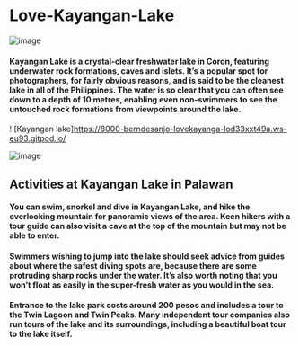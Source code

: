# Love-Kayangan-Lake
![image](https://user-images.githubusercontent.com/126774702/229324782-c7b592ad-8072-4227-b969-3afa44c1fb1d.png)
#### Kayangan Lake is a crystal-clear freshwater lake in Coron, featuring underwater rock formations, caves and islets. It’s a popular spot for photographers, for fairly obvious reasons, and is said to be the cleanest lake in all of the Philippines. The water is so clear that you can often see down to a depth of 10 metres, enabling even non-swimmers to see the untouched rock formations from viewpoints around the lake.
! [Kayangan lake]https://8000-berndesanjo-lovekayanga-lod33xxt49a.ws-eu93.gitpod.io/

![image](https://user-images.githubusercontent.com/126774702/229325598-139ddc89-3ae3-42f3-a8f0-7ce531fadc7e.png)

## Activities at Kayangan Lake in Palawan

#### You can swim, snorkel and dive in Kayangan Lake, and hike the overlooking mountain for panoramic views of the area. Keen hikers with a tour guide can also visit a cave at the top of the mountain but may not be able to enter.

#### Swimmers wishing to jump into the lake should seek advice from guides about where the safest diving spots are, because there are some protruding sharp rocks under the water. It’s also worth noting that you won’t float as easily in the super-fresh water as you would in the sea.

#### Entrance to the lake park costs around 200 pesos and includes a tour to the Twin Lagoon and Twin Peaks. Many independent tour companies also run tours of the lake and its surroundings, including a beautiful boat tour to the lake itself.
